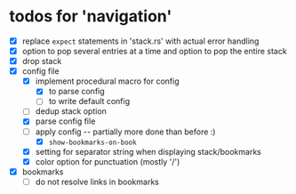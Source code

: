 # todos for 'navigation'

- [x] replace `expect` statements in 'stack.rs' with actual error handling
- [x] option to pop several entries at a time and option to pop the entire stack
- [x] drop stack
- [x] config file
  - [x] implement procedural macro for config
    - [x] to parse config
    - [ ] to write default config
  - [ ] dedup stack option
  - [x] parse config file
  - [ ] apply config -- partially more done than before :)
    - [x] `show-bookmarks-on-book`
  - [x] setting for separator string when displaying stack/bookmarks
  - [x] color option for punctuation (mostly '/')
- [x] bookmarks
  - [ ] do not resolve links in bookmarks
